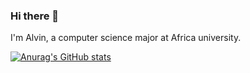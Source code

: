 ### Hi there 👋

I'm Alvin, a computer science major at Africa university.

[![Anurag's GitHub stats](https://github-readme-stats.vercel.app/api?username=alvinphiri)](https://github.com/anuraghazra/github-readme-stats)
